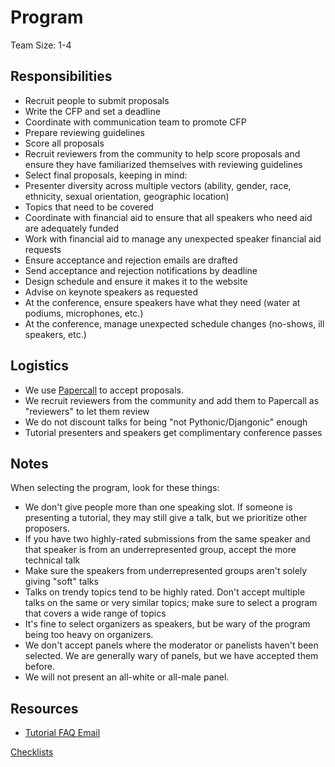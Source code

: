 # Program

Team Size: 1-4 

## Responsibilities 

- Recruit people to submit proposals 
- Write the CFP and set a deadline
- Coordinate with communication team to promote CFP 
- Prepare reviewing guidelines 
- Score all proposals 
- Recruit reviewers from the community to help score proposals and ensure they have familiarized themselves with reviewing guidelines 
- Select final proposals, keeping in mind: 
- Presenter diversity across multiple vectors (ability, gender, race, ethnicity, sexual orientation, geographic location) 
- Topics that need to be covered 
- Coordinate with financial aid to ensure that all speakers who need aid are adequately funded 
- Work with financial aid to manage any unexpected speaker financial aid requests 
- Ensure acceptance and rejection emails are drafted 
- Send acceptance and rejection notifications by deadline 
- Design schedule and ensure it makes it to the website 
- Advise on keynote speakers as requested 
- At the conference, ensure speakers have what they need (water at podiums, microphones, etc.) 
- At the conference, manage unexpected schedule changes (no-shows, ill speakers, etc.) 

## Logistics 

- We use [Papercall](https://www.papercall.io/) to accept proposals. 
- We recruit reviewers from the community and add them to Papercall as "reviewers" to let them review 
- We do not discount talks for being "not Pythonic/Djangonic" enough 
- Tutorial presenters and speakers get complimentary conference passes 

## Notes 

When selecting the program, look for these things: 

- We don't give people more than one speaking slot. If someone is presenting a tutorial, they may still give a talk, but we prioritize other proposers. 
- If you have two highly-rated submissions from the same speaker and that speaker is from an underrepresented group, accept the more technical talk 
- Make sure the speakers from underrepresented groups aren't solely giving "soft" talks 
- Talks on trendy topics tend to be highly rated. Don't accept multiple talks on the same or very similar topics; make sure to select a program that covers a wide range of topics 
- It's fine to select organizers as speakers, but be wary of the program being too heavy on organizers. 
- We don't accept panels where the moderator or panelists haven't been selected. We are generally wary of panels, but we have accepted them before. 
- We will not present an all-white or all-male panel. 

## Resources

- [Tutorial FAQ Email](email-tutorial-faqs.md)

[Checklists](checklists.md)
